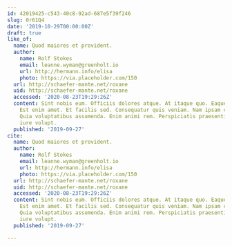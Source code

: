 ```yaml
---
id: 42019425-c543-40c8-92ad-687e5f39f246
slug: 0r61Q4
date: '2019-10-29T00:00:00Z'
draft: true
like_of:
  name: Quod maiores et provident.
  author:
    name: Rolf Stokes
    email: leanne.wyman@greenholt.io
    url: http://hermann.info/elisa
    photo: https://via.placeholder.com/150
  url: http://schaefer-mante.net/roxane
  uid: http://schaefer-mante.net/roxane
  accessed: '2020-08-23T19:29:26Z'
  content: Sint nobis eum. Officiis dolores atque. At itaque quo. Eaque velit laudantium.
    Est enim amet. Et facilis sed. Consequatur quis veniam. Nam ipsam consequuntur.
    Quia voluptatibus assumenda. Enim animi rem. Perspiciatis praesentium et. Illo
    iure volupt.
  published: '2019-09-27'
cite:
  name: Quod maiores et provident.
  author:
    name: Rolf Stokes
    email: leanne.wyman@greenholt.io
    url: http://hermann.info/elisa
    photo: https://via.placeholder.com/150
  url: http://schaefer-mante.net/roxane
  uid: http://schaefer-mante.net/roxane
  accessed: '2020-08-23T19:29:26Z'
  content: Sint nobis eum. Officiis dolores atque. At itaque quo. Eaque velit laudantium.
    Est enim amet. Et facilis sed. Consequatur quis veniam. Nam ipsam consequuntur.
    Quia voluptatibus assumenda. Enim animi rem. Perspiciatis praesentium et. Illo
    iure volupt.
  published: '2019-09-27'

---
```



